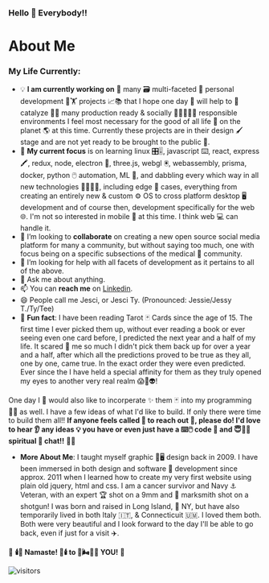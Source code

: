 ### Hello 👋 Everybody!!

# About Me

### My Life Currently:
- 💡 **I am currently working on** 🤹 many 🗃️ multi-faceted 💍 personal development 🧗🏋️ projects 📈📚 that I hope one day 📆 will help to 🚀 catalyze 🏹🎯 many production ready & socially 👨‍👩‍👧‍👧🦸 responsible environments I feel most necessary for the good of all life 🌱 on the planet 🌎 at this time. Currently these projects are in their design 🖌️ stage and are not yet ready to be brought to the public 🥷.
- 🧮 **My current focus** is on learning linux 🎛️🎚️, javascript ⌨️, react, express🖍️, redux, node, electron 🔋, three.js, webgl 🖲️, webassembly, prisma, docker, python 🖱️ automation, ML 🧠, and dabbling every which way in all new technologies 🧬🧪🔬🔑, including edge 🤖 cases, everything from creating an entirely new & custom ⚙️ OS to cross platform desktop 🖥️ development and of course then, development specifically for the web 🌐. I'm not so interested in mobile 📱 at this time. I think web 💻 can handle it. 
- 🤑 I’m looking to **collaborate** on creating a new open source social media platform for many a community, but without saying too much, one with focus being on a specific subsections of the medical 🩻 community.
- 🤔 I’m looking for help with all facets of development as it pertains to all of the above.
- 💬 Ask me about anything.
- 📫 You can **reach me** on [Linkedin](https://www.linkedin.com/in/jessicatermini/).
- 😄 People call me Jesci, or Jesci Ty. (Pronounced: Jessie/Jessy T./Ty/Tee)
- 🔮 **Fun fact**: I have been reading Tarot 🃏 Cards since the age of 15. The first time I ever picked them up, without ever reading a book or ever seeing even one card before, I predicted the next year and a half of my life. It scared 🤯 me so much I didn't pick them back up for over a year and a half, after which all the predictions proved to be true as they all, one by one, came true. In the exact order they were even predicted. Ever since the I have held a special affinity for them as they truly opened my eyes to another very real realm 😱👻👽! 

One day I 🧙 would also like to incorperate ✨ them 🃏 into my programming 🧑‍💻 as well. I have a few ideas of what I'd like to build. If only there were time to build them all!! **If anyone feels called 📳 to reach out 📢, please do! I'd love to hear 👂 any ideas 💡 you have or even just have a ⌨️🖱️ code 🤖 and 😇🌌🔭 spiritual 🪬 chat!!** 💯💯

- **More About Me**: I taught myself graphic 🎨🖥️ design back in 2009. I have been immersed in both design and software 💾 development since approx. 2011 when I learned how to create my very first website using plain old jquery, html and css. I am a cancer survivor and Navy ⚓ Veteran, with an expert 🏆 shot on a 9mm and 🥈 marksmith shot on a shotgun! I was born and raised in Long Island, 🗽 NY, but have also temporarily lived in both Italy 🇮🇹, & Connecticuit 🇺🇲. I loved them both. Both were very beautiful and I look forward to the day I'll be able to go back, even if just for a visit ✈️.

🧿 **🕯️🙏  Namaste! 🙏🕯️ to 🌈🌬️💨✨ YOU!** 🧿


![visitors](https://visitor-badge.glitch.me/badge?page_id=JessMTermini.JessMTermini)
